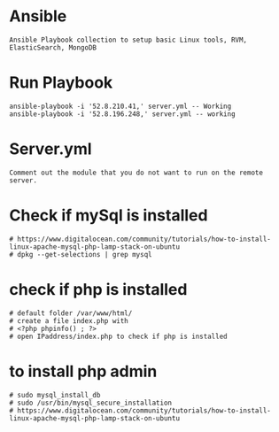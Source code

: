 # Ansible
    Ansible Playbook collection to setup basic Linux tools, RVM, ElasticSearch, MongoDB

# Run Playbook
    ansible-playbook -i '52.8.210.41,' server.yml -- Working
    ansible-playbook -i '52.8.196.248,' server.yml -- working


# Server.yml
    Comment out the module that you do not want to run on the remote server.

# Check if mySql is installed
    # https://www.digitalocean.com/community/tutorials/how-to-install-linux-apache-mysql-php-lamp-stack-on-ubuntu
    # dpkg --get-selections | grep mysql

# check if php is installed

    # default folder /var/www/html/
    # create a file index.php with
    # <?php phpinfo() ; ?>
    # open IPaddress/index.php to check if php is installed

# to install php admin

    # sudo mysql_install_db
    # sudo /usr/bin/mysql_secure_installation
    # https://www.digitalocean.com/community/tutorials/how-to-install-linux-apache-mysql-php-lamp-stack-on-ubuntu

